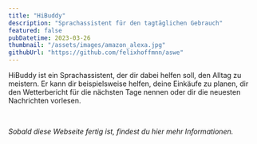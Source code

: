 ```yaml
---
title: "HiBuddy"
description: "Sprachassistent für den tagtäglichen Gebrauch"
featured: false
pubDatetime: 2023-03-26
thumbnail: "/assets/images/amazon_alexa.jpg"
githubUrl: "https://github.com/felixhoffmnn/aswe"
---
```


HiBuddy ist ein Sprachassistent, der dir dabei helfen soll, den Alltag zu meistern. Er kann dir beispielsweise helfen, deine Einkäufe zu planen, dir den Wetterbericht für die nächsten Tage nennen oder dir die neuesten Nachrichten vorlesen.

<br />

_Sobald diese Webseite fertig ist, findest du hier mehr Informationen._

